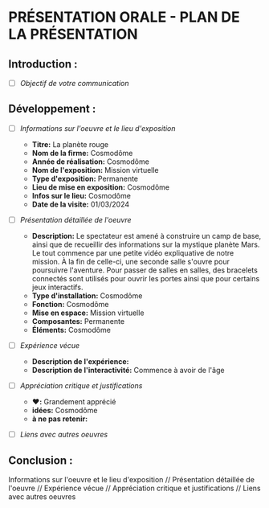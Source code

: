 # **PRÉSENTATION ORALE** - PLAN DE LA PRÉSENTATION

## Introduction :

- [ ] *Objectif de votre communication*




## Développement :

- [ ] *Informations sur l'oeuvre et le lieu d'exposition*

  - **Titre:** La planète rouge
  - **Nom de la firme:** Cosmodôme
  - **Année de réalisation:** Cosmodôme
  - **Nom de l'exposition:** Mission virtuelle
  - **Type d'exposition:** Permanente
  - **Lieu de mise en exposition:** Cosmodôme
  - **Infos sur le lieu:** Cosmodôme
  - **Date de la visite:** 01/03/2024
     
- [ ] *Présentation détaillée de l'oeuvre*

  - **Description:** Le spectateur est amené à construire un camp de base, ainsi que de recueillir des informations sur la mystique planète Mars. Le tout commence par une petite vidéo expliquative de notre mission. À la fin de celle-ci, une seconde salle s'ouvre pour poursuivre l'aventure. Pour passer de salles en salles, des bracelets connectés sont utilisés pour ouvrir les portes ainsi que pour certains jeux interactifs.
  - **Type d'installation:** Cosmodôme
  - **Fonction:** Cosmodôme
  - **Mise en espace:** Mission virtuelle
  - **Composantes:** Permanente
  - **Éléments:** Cosmodôme
     
- [ ] *Expérience vécue*

  - **Description de l'expérience:** 
  - **Description de l'interactivité:** Commence à avoir de l'âge
     
- [ ] *Appréciation critique et justifications*

  - **❤️:** Grandement apprécié 
  - **idées:** Cosmodôme
  - **à ne pas retenir:** 
     
- [ ] *Liens avec autres oeuvres*

## Conclusion :

Informations sur l'oeuvre et le lieu d'exposition // Présentation détaillée de l'oeuvre // Expérience vécue // Appréciation critique et justifications // Liens avec autres oeuvres

